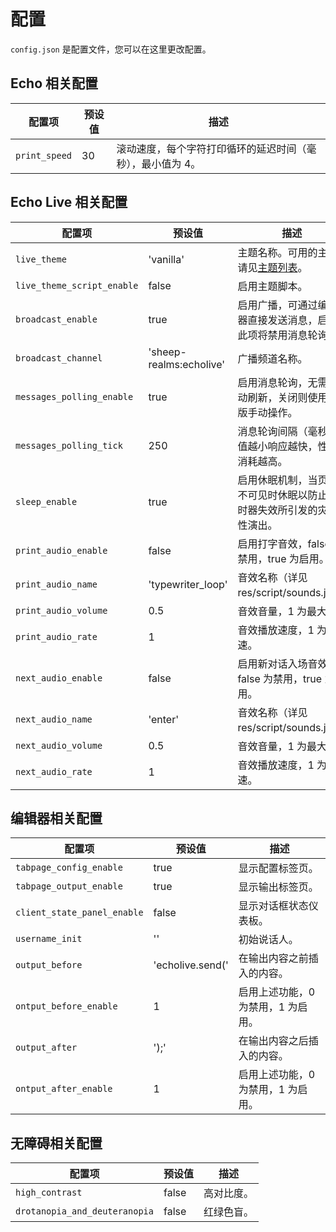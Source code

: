 # 配置

`config.json` 是配置文件，您可以在这里更改配置。

## Echo 相关配置
| 配置项 | 预设值 | 描述 |
| - | - | - |
| `print_speed` | 30 | 滚动速度，每个字符打印循环的延迟时间（毫秒），最小值为 4。 |

## Echo Live 相关配置
| 配置项 | 预设值 | 描述 |
| - | - | - |
| `live_theme` | 'vanilla' | 主题名称。可用的主题请见[主题列表](theme.md#theme-list)。 |
| `live_theme_script_enable` | false | 启用主题脚本。 |
| `broadcast_enable` | true | 启用广播，可通过编辑器直接发送消息，启用此项将禁用消息轮询。 |
| `broadcast_channel` | 'sheep-realms:echolive' | 广播频道名称。 |
| `messages_polling_enable` | true | 启用消息轮询，无需手动刷新，关闭则使用旧版手动操作。 |
| `messages_polling_tick` | 250 | 消息轮询间隔（毫秒），值越小响应越快，性能消耗越高。 |
| `sleep_enable` | true | 启用休眠机制，当页面不可见时休眠以防止计时器失效所引发的灾难性演出。 |
| `print_audio_enable` | false | 启用打字音效，false 为禁用，true 为启用。 |
| `print_audio_name` | 'typewriter_loop' | 音效名称（详见 res/script/sounds.js）。 |
| `print_audio_volume` | 0.5 | 音效音量，1 为最大。 |
| `print_audio_rate` | 1 | 音效播放速度，1 为原速。 |
| `next_audio_enable` | false | 启用新对话入场音效，false 为禁用，true 为启用。 |
| `next_audio_name` | 'enter' | 音效名称（详见 res/script/sounds.js）。 |
| `next_audio_volume` | 0.5 | 音效音量，1 为最大。 |
| `next_audio_rate` | 1 | 音效播放速度，1 为原速。 |

## 编辑器相关配置
| 配置项 | 预设值 | 描述 |
| - | - | - |
| `tabpage_config_enable` | true | 显示配置标签页。 |
| `tabpage_output_enable` | true | 显示输出标签页。 |
| `client_state_panel_enable` | false | 显示对话框状态仪表板。 |
| `username_init` | '' | 初始说话人。 |
| `output_before` | 'echolive.send(' | 在输出内容之前插入的内容。 |
| `ontput_before_enable` | 1 | 启用上述功能，0 为禁用，1 为启用。 |
| `output_after` | ');' | 在输出内容之后插入的内容。 |
| `ontput_after_enable` | 1 | 启用上述功能，0 为禁用，1 为启用。 |

## 无障碍相关配置
| 配置项 | 预设值 | 描述 |
| - | - | - |
| `high_contrast` | false | 高对比度。 |
| `drotanopia_and_deuteranopia` | false | 红绿色盲。 |